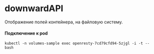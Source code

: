 # downwardAPI

Отображение полей контейнера, на файловую систему.

#### Подключение к pod

    kubectl -n volumes-sample exec openresty-7cd79cfd94-5zjgl -i -t -- bash